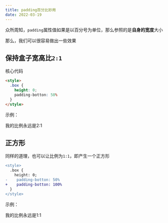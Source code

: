 ```yaml
---
title: padding百分比妙用
date: 2022-03-19
---
```


众所周知，`padding`属性值如果是以百分号为单位，那么参照的是**自身的宽度**大小

那么，我们可以很容易做出一些效果

## 保持盒子宽高比`2:1`

核心代码

```html
<style>
  .box {
    height: 0;
    padding-botton: 50%
  }
</style>
```

示例：

<div class="
bg-green-500/30 
  h-300px
  mx-auto
  w-50%
  flex
  items-center
">
  <div class="
  bg-blue-400/80
    pb-50%
    h-0
    w-full
  ">
    我的比例永远是2:1
  </div>
</div>

## 正方形

同样的道理，也可以让比例为`1:1`，即产生一个正方形

```diff
<style>
  .box {
    height: 0;
-    padding-botton: 50%
+    padding-botton: 100%
  }
</style>
```

示例：

<div class="
bg-green-500/30 
  h-500px
  mx-auto
  w-50%
  flex
  items-center
">
  <div class="
  bg-blue-400/80
    pb-100%
    h-0
    w-full
  ">
    我的比例永远是1:1
  </div>
</div>